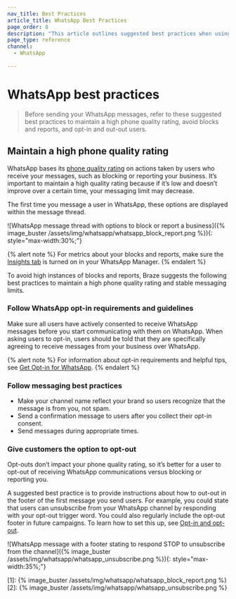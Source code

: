 ```yaml
---
nav_title: Best Practices
article_title: WhatsApp Best Practices
page_order: 8
description: "This article outlines suggested best practices when using the WhatsApp messaging channel, including how to maintain a high phone quality rating and avoid a high rate of blocks and reports."
page_type: reference
channel:
  - WhatsApp
 
---
```

# WhatsApp best practices

> Before sending your WhatsApp messages, refer to these suggested best practices to maintain a high phone quality rating, avoid blocks and reports, and opt-in and out-out users.

## Maintain a high phone quality rating 

WhatsApp bases its [phone quality rating](https://www.facebook.com/business/help/896873687365001) on actions taken by users who receive your messages, such as blocking or reporting your business. It’s important to maintain a high quality rating because if it’s low and doesn’t improve over a certain time, your messaging limit may decrease.

The first time you message a user in WhatsApp, these options are displayed within the message thread.

![WhatsApp message thread with options to block or report a business]({% image_buster /assets/img/whatsapp/whatsapp_block_report.png %}){: style="max-width:30%;"}

{% alert note %}
For metrics about your blocks and reports, make sure the [Insights tab](https://www.facebook.com/business/help/683499390267496) is turned on in your WhatsApp Manager.
{% endalert %}

To avoid high instances of blocks and reports, Braze suggests the following best practices to maintain a high phone quality rating and stable messaging limits. 

### Follow WhatsApp opt-in requirements and guidelines

Make sure all users have actively consented to receive WhatsApp messages before you start communicating with them on WhatsApp. When asking users to opt-in, users should be told that they are specifically agreeing to receive messages from your business over WhatsApp.

{% alert note %}
For information about opt-in requirements and helpful tips, see [Get Opt-in for WhatsApp](https://developers.facebook.com/docs/whatsapp/overview/getting-opt-in/).
{% endalert %}

### Follow messaging best practices

- Make your channel name reflect your brand so users recognize that the message is from you, not spam.
- Send a confirmation message to users after you collect their opt-in consent.
- Send messages during appropriate times.

### Give customers the option to opt-out

Opt-outs don’t impact your phone quality rating, so it’s better for a user to opt-out of receiving WhatsApp communications versus blocking or reporting you.

A suggested best practice is to provide instructions about how to out-out in the footer of the first message you send users. For example, you could state that users can unsubscribe from your WhatsApp channel by responding with your opt-out trigger word. You could also regularly include the opt-out footer in future campaigns. To learn how to set this up, see [Opt-in and opt-out]({{site.baseurl}}/user_guide/message_building_by_channel/whatsapp/message_processing/opt-ins_and_opt-outs/).
 
![WhatsApp message with a footer stating to respond STOP to unsubscribe from the channel]({% image_buster /assets/img/whatsapp/whatsapp_unsubscribe.png %}){: style="max-width:35%;"}

[1]: {% image_buster /assets/img/whatsapp/whatsapp_block_report.png %}
[2]: {% image_buster /assets/img/whatsapp/whatsapp_unsubscribe.png %}
